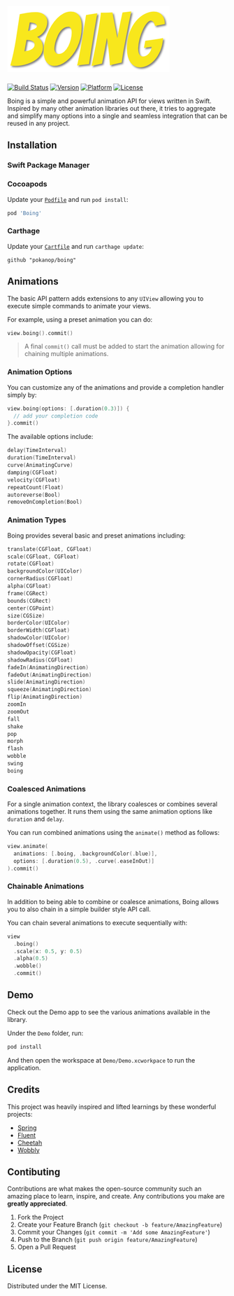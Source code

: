 # [![Boing](https://github.com/pokanop/Boing/blob/master/Images/boing.png?raw=true)](#)

[![Build Status](https://travis-ci.org/pokanop/boing.svg?branch=master)](https://travis-ci.org/pokanop/boing)
[![Version](https://img.shields.io/cocoapods/v/Boing.svg?style=flat)](http://cocoapods.org/pods/Boing)
[![Platform](https://img.shields.io/cocoapods/p/Boing.svg?style=flat)](http://cocoapods.org/pods/Boing)
[![License](https://img.shields.io/cocoapods/l/Boing.svg?style=flat)](https://github.com/pokanop/boing/blob/master/LICENSE)

Boing is a simple and powerful animation API for views written in Swift. Inspired by many other animation libraries out there, it tries to aggregate and simplify many options into a single and seamless integration that can be reused in any project.

## Installation

### Swift Package Manager

### Cocoapods

Update your [`Podfile`](https://cocoapods.org/) and run `pod install`:
```ruby
pod 'Boing'
```

### Carthage
Update your [`Cartfile`](https://github.com/Carthage/Carthage) and run `carthage update`:
```
github "pokanop/boing"
```

## Animations

The basic API pattern adds extensions to any `UIView` allowing you to execute simple commands to animate your views.

For example, using a preset animation you can do:

```swift
view.boing().commit()
```

> A final `commit()` call must be added to start the animation allowing for chaining multiple animations.

### Animation Options

You can customize any of the animations and provide a completion handler simply by:

```swift
view.boing(options: [.duration(0.3)]) {
  // add your completion code
}.commit()
```

The available options include:
```swift
delay(TimeInterval)
duration(TimeInterval)
curve(AnimatingCurve)
damping(CGFloat)
velocity(CGFloat)
repeatCount(Float)
autoreverse(Bool)
removeOnCompletion(Bool)
```

### Animation Types

Boing provides several basic and preset animations including:
```swift
translate(CGFloat, CGFloat)
scale(CGFloat, CGFloat)
rotate(CGFloat)
backgroundColor(UIColor)
cornerRadius(CGFloat)
alpha(CGFloat)
frame(CGRect)
bounds(CGRect)
center(CGPoint)
size(CGSize)
borderColor(UIColor)
borderWidth(CGFloat)
shadowColor(UIColor)
shadowOffset(CGSize)
shadowOpacity(CGFloat)
shadowRadius(CGFloat)
fadeIn(AnimatingDirection)
fadeOut(AnimatingDirection)
slide(AnimatingDirection)
squeeze(AnimatingDirection)
flip(AnimatingDirection)
zoomIn
zoomOut
fall
shake
pop
morph
flash
wobble
swing
boing
```

### Coalesced Animations

For a single animation context, the library coalesces or combines several animations together. It runs them using the same animation options like `duration` and `delay`.

You can run combined animations using the `animate()` method as follows:
```swift
view.animate(
  animations: [.boing, .backgroundColor(.blue)],
  options: [.duration(0.5), .curve(.easeInOut)]
).commit()
```

### Chainable Animations

In addition to being able to combine or coalesce animations, Boing allows you to also chain in a simple builder style API call.

You can chain several animations to execute sequentially with:
```swift
view
  .boing()
  .scale(x: 0.5, y: 0.5)
  .alpha(0.5)
  .wobble()
  .commit()
```

## Demo

Check out the Demo app to see the various animations available in the library.

Under the `Demo` folder, run:

```sh
pod install
```

And then open the workspace at `Demo/Demo.xcworkpace` to run the application.

## Credits

This project was heavily inspired and lifted learnings by these wonderful projects:
- [Spring](https://github.com/MengTo/Spring)
- [Fluent](https://github.com/matthewcheok/Fluent)
- [Cheetah](https://github.com/suguru/Cheetah)
- [Wobbly](https://github.com/sagaya/wobbly)

## Contibuting
Contributions are what makes the open-source community such an amazing place to learn, inspire, and create. Any contributions you make are **greatly appreciated**.

1. Fork the Project
2. Create your Feature Branch (`git checkout -b feature/AmazingFeature`)
3. Commit your Changes (`git commit -m 'Add some AmazingFeature'`)
4. Push to the Branch (`git push origin feature/AmazingFeature`)
5. Open a Pull Request

## License
Distributed under the MIT License.
